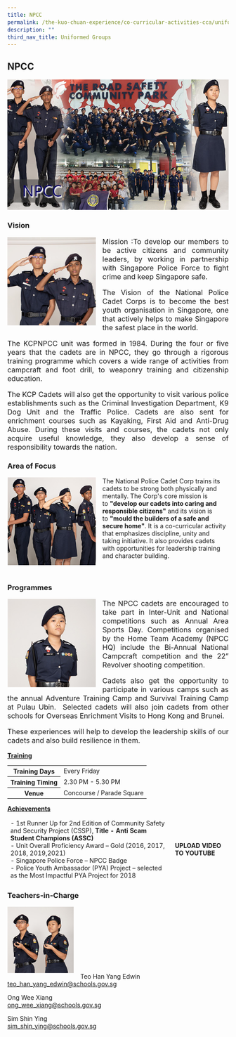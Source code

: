 ```yaml
---
title: NPCC
permalink: /the-kuo-chuan-experience/co-curricular-activities-cca/uniformed-groups/npcc/
description: ""
third_nav_title: Uniformed Groups
---
```

## NPCC

![](/images/The%20Kuo%20Chuan%20Experience/CCA/NPCC/NPCC.jpg)

### Vision

<img src="/images/The%20Kuo%20Chuan%20Experience/CCA/NPCC/npcc1.jpg" style="width:40%;margin-right:15px;" align = "left">

<p style="text-align: justify;font-size:16px;">Mission :To develop our members to be active citizens and community leaders, by working in partnership with Singapore Police Force to fight crime and keep Singapore safe.</p>  
  
<p style="text-align: justify;font-size:16px;">The Vision of the National Police Cadet Corps is to become the best youth organisation in Singapore, one that actively helps to make Singapore the safest place in the world.</p>  
  
<p style="text-align: justify;font-size:16px;">The KCPNPCC unit was formed in 1984. During the four or five years that the cadets are in NPCC, they go through a rigorous training programme which covers a wide range of activities from campcraft and foot drill, to weaponry training and citizenship education.</p>  
  
<p style="text-align: justify;font-size:16px;">The KCP Cadets will also get the opportunity to visit various police establishments such as the Criminal Investigation Department, K9 Dog Unit and the Traffic Police. Cadets are also sent for enrichment courses such as Kayaking, First Aid and Anti-Drug Abuse. During these visits and courses, the cadets not only acquire useful knowledge, they also develop a sense of responsibility towards the nation.</p>

### Area of Focus

<img src="/images/The%20Kuo%20Chuan%20Experience/CCA/NPCC/npcc2.jpg" style="width:40%;margin-right:15px;" align = "left">

The National Police Cadet Corp trains its cadets to be strong both physically and mentally. The Corp's core mission is to **"develop our cadets into caring and responsible citizens"** and its vision is to **"mould the builders of a safe and secure home"**. It is a co-curricular activity that emphasizes discipline, unity and taking initiative. It also provides cadets with opportunities for leadership training and character building.

<br>

### Programmes

<img src="/images/The%20Kuo%20Chuan%20Experience/CCA/NPCC/npcc3.jpg" style="width:40%;margin-right:15px;" align = "left">


<p style="text-align: justify;font-size:16px;">The NPCC cadets are encouraged to take part in Inter-Unit and National competitions such as Annual Area Sports Day. Competitions organised by the Home Team Academy (NPCC HQ) include the Bi-Annual National Campcraft competition and the 22” Revolver shooting competition. </p> 
  
<p style="text-align: justify;font-size:16px;">Cadets also get the opportunity to participate in various camps such as the annual Adventure Training Camp and Survival Training Camp at Pulau Ubin.  Selected cadets will also join cadets from other schools for Overseas Enrichment Visits to Hong Kong and Brunei.</p>  
  
<p style="text-align: justify;font-size:16px;">These experiences will help to develop the leadership skills of our cadets and also build resilience in them.</p>

**<u>Training</u>**

<table>
<tbody>
  <tr>
    <th>Training Days</th>
    <td>Every Friday</td>
  </tr>
  <tr>
    <th>Training Timing</th>
    <td>2.30 PM - 5.30 PM</td>
  </tr>
  <tr>
    <th>Venue</th>
    <td>Concourse / Parade Square</td>
  </tr>
</tbody>
</table>

**<u>Achievements</u>**

<table>
<thead>
  <tr>
    <td colspan="5">- 1st Runner Up for 2nd Edition of Community Safety and Security Project (CSSP), <b>Title - Anti Scam Student Champions (ASSC)</b><br>- Unit Overall Proficiency Award – Gold (2016, 2017, 2018, 2019,2021)<br>- Singapore Police Force – NPCC Badge<br>- Police Youth Ambassador (PYA) Project – selected as the Most Impactful PYA Project for 2018</td>
		<td><b>UPLOAD VIDEO TO YOUTUBE</b></td>
  </tr>
</thead>
</table>

### Teachers-in-Charge

<img src="/images/The%20Kuo%20Chuan%20Experience/CCA/NPCC/npcc4.jpg" style="width:30%;margin-right:15px;" align = "left">

<br><br><br><br><br><br><br><br>

Teo Han Yang Edwin<br>
<a href="mailto:teo_han_yang_edwin@schools.gov.sg">teo_han_yang_edwin@schools.gov.sg</a>

Ong Wee Xiang<br>
<a href="mailto:ong_wee_xiang@schools.gov.sg">ong_wee_xiang@schools.gov.sg</a>

Sim Shin Ying<br>
<a href="mailto:sim_shin_ying@schools.gov.sg">sim_shin_ying@schools.gov.sg</a>